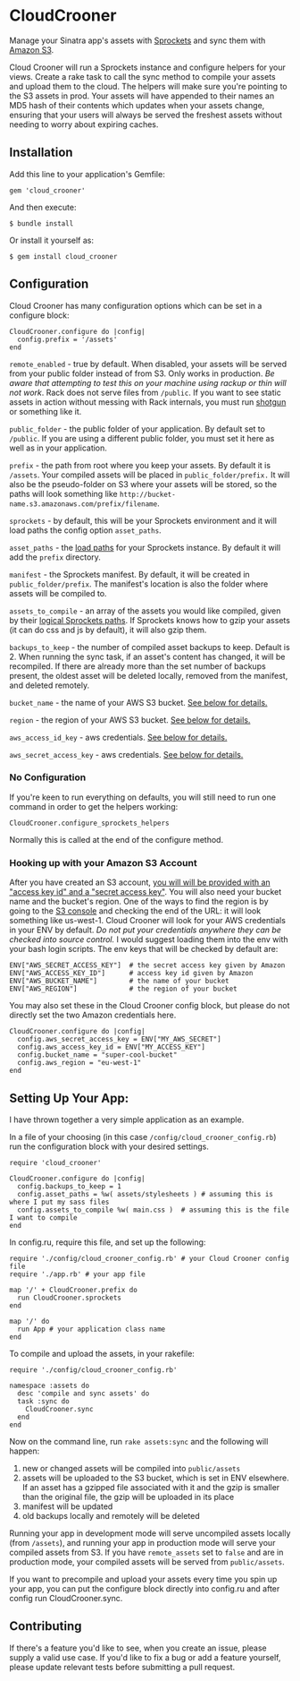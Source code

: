 # CloudCrooner

Manage your Sinatra app's assets with [Sprockets](https://github.com/sstephenson/sprockets) and sync them with [Amazon S3](http://aws.amazon.com/s3/).

Cloud Crooner will run a Sprockets instance and configure helpers for your views. Create a rake task to call the sync method to compile your assets and upload them to the cloud. The helpers will make sure you're pointing to the S3 assets in prod. Your assets will have appended to their names an MD5 hash of their contents which updates when your assets change, ensuring that your users will always be served the freshest assets without needing to worry about expiring caches. 

## Installation

Add this line to your application's Gemfile:

    gem 'cloud_crooner'

And then execute:

    $ bundle install

Or install it yourself as:

    $ gem install cloud_crooner

## Configuration

Cloud Crooner has many configuration options which can be set in a configure block: 

    CloudCrooner.configure do |config|
      config.prefix = '/assets'
    end

`remote_enabled`  - true by default. When disabled, your assets will be served from your public folder instead of from S3. Only works in production. _Be aware that attempting to test this on your machine using rackup or thin will not work_. Rack does not serve files from `/public`. If you want to see static assets in action without messing with Rack internals, you must run [shotgun](https://github.com/rtomayko/shotgun) or something like it.

`public_folder` - the public folder of your application. By default set to `/public`. If you are using a different public folder, you must set it here as well as in your application.

`prefix` - the path from root where you keep your assets. By default it is `/assets`. Your compiled assets will be placed in `public_folder/prefix.` It will also be the pseudo-folder on S3 where your assets will be stored, so the paths will look something like `http://bucket-name.s3.amazonaws.com/prefix/filename`.

`sprockets` - by default, this will be your Sprockets environment and it will load paths the config option `asset_paths`. 

`asset_paths` - the [load paths](https://github.com/sstephenson/sprockets#the-load-path) for your Sprockets instance. By default it will add the `prefix` directory. 

`manifest` - the Sprockets manifest. By default, it will be created in `public_folder/prefix`. The manifest's location is also the folder where assets will be compiled to.

`assets_to_compile` - an array of the assets you would like compiled, given by their [logical Sprockets paths](https://github.com/sstephenson/sprockets#logical-paths). If Sprockets knows how to gzip your assets (it can do css and js by default), it will also gzip them. 

`backups_to_keep` - the number of compiled asset backups to keep. Default is 2. When running the sync task, if an asset's content has changed, it will be recompiled. If there are already more than the set number of backups present, the oldest asset will be deleted locally, removed from the manifest, and deleted remotely.

`bucket_name` - the name of your AWS S3 bucket. [See below for details.](#hooking_up )

`region` - the region of your AWS S3 bucket.  [See below for details.](#hooking_up )
 
`aws_access_id_key` - aws credentials. [See below for details.](#hooking_up )

`aws_secret_access_key` - aws credentials. [See below for details.](#hooking_up )

### No Configuration

If you're keen to run everything on defaults, you will still need to run one command in order to get the helpers working: 

    CloudCrooner.configure_sprockets_helpers

Normally this is called at the end of the configure method.

### <a id="hooking_up"></a>Hooking up with your Amazon S3 Account

After you have created an S3 account, [you will will be provided with an "access key id" and a "secret access key"](https://console.aws.amazon.com/iam/home?#security_credential). You will also need your bucket name and the bucket's region. One of the ways to find the region is by going to the [S3 console](https://console.aws.amazon.com/s3/) and checking the end of the URL: it will look something like us-west-1. Cloud Crooner will look for your AWS credentials in your ENV by default. _Do not put your credentials anywhere they can be checked into source control._ I would suggest loading them into the env with your bash login scripts. The env keys that will be checked by default are:

    ENV["AWS_SECRET_ACCESS_KEY"]  # the secret access key given by Amazon
    ENV["AWS_ACCESS_KEY_ID"]      # access key id given by Amazon 
    ENV["AWS_BUCKET_NAME"]        # the name of your bucket 
    ENV["AWS_REGION"]             # the region of your bucket

You may also set these in the Cloud Crooner config block, but please do not directly set the two Amazon credentials here.

    CloudCrooner.configure do |config|
      config.aws_secret_access_key = ENV["MY_AWS_SECRET"] 
      config.aws_access_key_id = ENV["MY_ACCESS_KEY"]
      config.bucket_name = "super-cool-bucket"
      config.aws_region = "eu-west-1"
    end

## Setting Up Your App:

I have thrown together a very simple application as an example. 

In a file of your choosing (in this case `/config/cloud_crooner_config.rb`) run the configuration block with your desired settings. 

    require 'cloud_crooner'

    CloudCrooner.configure do |config|
      config.backups_to_keep = 1
      config.asset_paths = %w( assets/stylesheets ) # assuming this is where I put my sass files
      config.assets_to_compile %w( main.css )  # assuming this is the file I want to compile
    end

In config.ru, require this file, and set up the following:

    require './config/cloud_crooner_config.rb' # your Cloud Crooner config file
    require './app.rb' # your app file

    map '/' + CloudCrooner.prefix do
      run CloudCrooner.sprockets
    end

    map '/' do
      run App # your application class name
    end

To compile and upload the assets, in your rakefile:

    require './config/cloud_crooner_config.rb'
    
    namespace :assets do
      desc 'compile and sync assets' do
      task :sync do
        CloudCrooner.sync
      end
    end

Now on the command line, run `rake assets:sync` and the following will happen:

1. new or changed assets will be compiled into `public/assets` 
2. assets will be uploaded to the S3 bucket, which is set in ENV elsewhere. If an asset has a gzipped file associated with it and the gzip is smaller than the original file, the gzip will be uploaded in its place
3. manifest will be updated
4. old backups locally and remotely will be deleted

Running your app in development mode will serve uncompiled assets locally (from `/assets`), and running your app in production mode will serve your compiled assets from S3. If you have `remote_assets` set to `false` and are in production mode, your compiled assets will be served from `public/assets`.

If you want to precompile and upload your assets every time you spin up your app, you can put the configure block directly into config.ru and after config run CloudCrooner.sync.

## Contributing

If there's a feature you'd like to see, when you create an issue, please supply a valid use case. If you'd like to fix a bug or add a feature yourself, please update relevant tests before submitting a pull request. 

